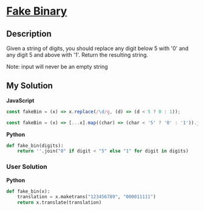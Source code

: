 # [Fake Binary](https://www.codewars.com/kata/57eae65a4321032ce000002d)

## Description

Given a string of digits, you should replace any digit below 5 with '0' and any digit 5 and above with '1'. Return the resulting string.

Note: input will never be an empty string

## My Solution

**JavaScript**

```js
const fakeBin = (x) => x.replace(/\d/g, (d) => (d < 5 ? 0 : 1));
```

```js
const fakeBin = (x) => [...x].map((char) => (char < '5' ? '0' : '1')).join('');
```

**Python**

```py
def fake_bin(digits):
    return ''.join("0" if digit < "5" else "1" for digit in digits)
```

### User Solution

**Python**

```py
def fake_bin(x):
    translation = x.maketrans("123456789", "000011111")
    return x.translate(translation)
```
